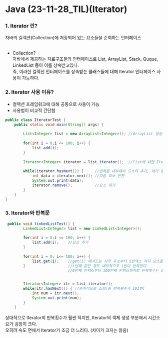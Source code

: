 # Java (23-11-28_TIL)(Iterator)

<h3>1. Iterator 란?</h3>
자바의 컬렉션(Collection)에 저장되어 있는 요소들을 순회하는 인터페이스<br><br>

- Collection?<br>
자바에서 제공하는 자료구조들의 인터페이스로 List, ArrayList, Stack, Quque, LinkedList 등이 이를 상속받고있다.<br> 
즉, 이러한 컬렉션 인터페이스를 상속받는 클래스들에 대해 Iterator 인터페이스 사용이 가능하다.


<h3>2. Iterator 사용 이유?</h3>

- 컬렉션 프레임워크에 대해 공통으로 사용이 가능<br> 
- 사용법이 비교적 간단함


```java
public class IteratorTest {
    public static void main(String[] args) {
        
        List<Integer> list = new ArrayList<Integer>(); //ArrayList 생성
 
        for(int i = 0;i <= 100; i++) {
            list.add(i);
        }
        
        Iterator<Integer> iterator = list.iterator();  //list에 대한 Iterator 생성
        
        while(iterator.hasNext()) {     //반복문 내부에서 요소의 추가, 제거 등에서 오는 에러 방지 가능
            int data = iterator.next(); //다음 요소 반환
            System.out.print(data);
            iterator.remove();          //요소 제거
        }   
    }  
}
```

<h3>3. Iterator와 반복문</h3>

```java
 public void linkedListTest() {
        LinkedList<Integer> list = new LinkedList<Integer>();
        
        for(int i = 0;i <= 100; i++) {
            list.add(i);    //요소 추가
        }
        
        for(int i = 0; i<= 100; i++) {
            list.get(i);    //get(i) 메서드는 시작 주소부터 i인덱스 까지 요소를 밟아가며 조회한다.
        }                   //i번째 값인 경우 내부적으로 i번이 반복된다. 
                            //0번째 인덱스부터 100번째 인덱스까지의 반복횟수는 1, 2, 3, ..., 101번 이므로 총 5151번


        Iterator<Integer> itr = list.iterator();
        while(itr.hasNext()) { //순차적으로 조회(총 반복횟수가 101번)
            int num = itr.next();   
            System.out.print(num);
        }
    }                       
```

상대적으로 Iterator의 반복횟수가 훨씬 적지만, Iterator의 객체 생성 부분에서 시간소요가 굉장히 크다.<br>
오히려 속도 면에서 Iterator가 조금 더 느리다. (차이가 크지는 않음)